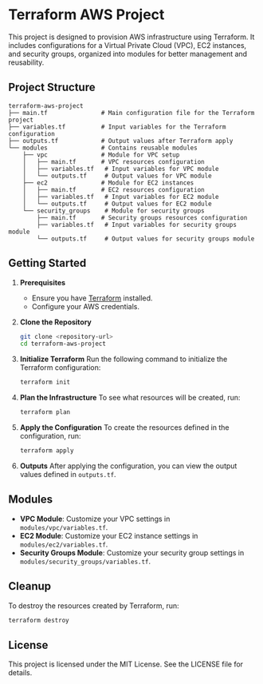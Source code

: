 # Terraform AWS Project

This project is designed to provision AWS infrastructure using Terraform. It includes configurations for a Virtual Private Cloud (VPC), EC2 instances, and security groups, organized into modules for better management and reusability.

## Project Structure

```
terraform-aws-project
├── main.tf               # Main configuration file for the Terraform project
├── variables.tf          # Input variables for the Terraform configuration
├── outputs.tf            # Output values after Terraform apply
└── modules               # Contains reusable modules
    ├── vpc               # Module for VPC setup
    │   ├── main.tf       # VPC resources configuration
    │   ├── variables.tf   # Input variables for VPC module
    │   └── outputs.tf     # Output values for VPC module
    ├── ec2               # Module for EC2 instances
    │   ├── main.tf       # EC2 resources configuration
    │   ├── variables.tf   # Input variables for EC2 module
    │   └── outputs.tf     # Output values for EC2 module
    └── security_groups    # Module for security groups
        ├── main.tf       # Security groups resources configuration
        ├── variables.tf   # Input variables for security groups module
        └── outputs.tf     # Output values for security groups module
```

## Getting Started

1. **Prerequisites**
   - Ensure you have [Terraform](https://www.terraform.io/downloads.html) installed.
   - Configure your AWS credentials.

2. **Clone the Repository**
   ```bash
   git clone <repository-url>
   cd terraform-aws-project
   ```

3. **Initialize Terraform**
   Run the following command to initialize the Terraform configuration:
   ```bash
   terraform init
   ```

4. **Plan the Infrastructure**
   To see what resources will be created, run:
   ```bash
   terraform plan
   ```

5. **Apply the Configuration**
   To create the resources defined in the configuration, run:
   ```bash
   terraform apply
   ```

6. **Outputs**
   After applying the configuration, you can view the output values defined in `outputs.tf`.

## Modules

- **VPC Module**: Customize your VPC settings in `modules/vpc/variables.tf`.
- **EC2 Module**: Customize your EC2 instance settings in `modules/ec2/variables.tf`.
- **Security Groups Module**: Customize your security group settings in `modules/security_groups/variables.tf`.

## Cleanup

To destroy the resources created by Terraform, run:
```bash
terraform destroy
```

## License

This project is licensed under the MIT License. See the LICENSE file for details.